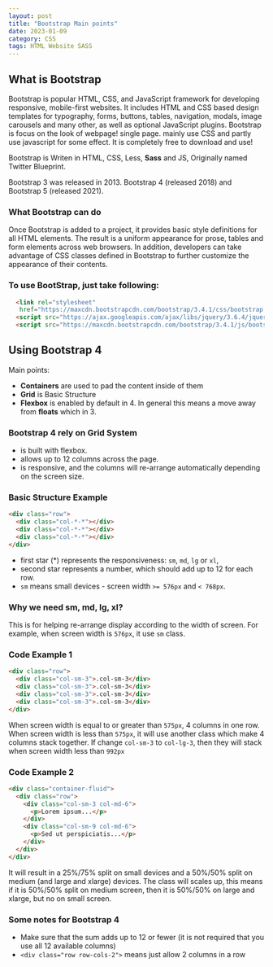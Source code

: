 ```yaml
---
layout: post
title: "Bootstrap Main points"
date: 2023-01-09
category: CSS
tags: HTML Website SASS
---
```


## What is Bootstrap

Bootstrap is popular HTML, CSS, and JavaScript framework for developing responsive, mobile-first websites. It includes HTML and CSS based design templates for typography, forms, buttons, tables, navigation, modals, image carousels and many other, as well as optional JavaScript plugins.
Bootstrap is focus on the look of webpage! single page. mainly use CSS and partly use javascript for some effect. It is completely free to download and use!

Bootstrap is Writen in HTML, CSS, Less, **Sass** and JS, Originally named Twitter Blueprint.

Bootstrap 3 was released in 2013. Bootstrap 4 (released 2018) and Bootstrap 5 (released 2021).

### What Bootstrap can do

Once Bootstrap is added to a project, it provides basic style definitions for all HTML elements. 
The result is a uniform appearance for prose, tables and form elements across web browsers.
In addition, developers can take advantage of CSS classes defined in Bootstrap to further customize the appearance of their contents. 

### To use BootStrap, just take following: 
```html
  <link rel="stylesheet"
   href="https://maxcdn.bootstrapcdn.com/bootstrap/3.4.1/css/bootstrap.min.css">
  <script src="https://ajax.googleapis.com/ajax/libs/jquery/3.6.4/jquery.min.js"></script>
  <script src="https://maxcdn.bootstrapcdn.com/bootstrap/3.4.1/js/bootstrap.min.js"></script>
```

## Using Bootstrap 4

Main points: 
- **Containers** are used to pad the content inside of them
- **Grid** is Basic Structure
- **Flexbox** is enabled by default in 4. In general this means a move away from **floats** which in 3.

### Bootstrap 4 rely on Grid System
- is built with flexbox.
- allows up to 12 columns across the page.
- is responsive, and the columns will re-arrange automatically depending on the screen size.

### Basic Structure Example

```html
<div class="row">
  <div class="col-*-*"></div>
  <div class="col-*-*"></div>
  <div class="col-*-*"></div>
</div>
 ```
- first star (*) represents the responsiveness: `sm`, `md`, `lg` or `xl`, 
- second star represents a number, which should add up to 12 for each row.
- `sm` means small devices - screen width `>= 576px` and `< 768px`.

### Why we need sm, md, lg, xl?
This is for helping re-arrange display according to the width of screen.
For example, when screen width is `576px`, it use `sm` class. 

### Code Example 1
```html
<div class="row">
  <div class="col-sm-3">.col-sm-3</div>
  <div class="col-sm-3">.col-sm-3</div>
  <div class="col-sm-3">.col-sm-3</div>
  <div class="col-sm-3">.col-sm-3</div>
</div>
```
When screen width is equal to or greater than `575px`, 4 columns in one row. 
When screen width is less than `575px`, it will use another class which make 4 columns stack together.
If change `col-sm-3` to `col-lg-3`, then they will stack when screen width less than `992px`

### Code Example 2
```html
<div class="container-fluid">
  <div class="row">
    <div class="col-sm-3 col-md-6">
      <p>Lorem ipsum...</p>
    </div>
    <div class="col-sm-9 col-md-6">
      <p>Sed ut perspiciatis...</p>
    </div>
  </div>
</div>
```
It will result in a 25%/75% split on small devices and a 50%/50% split on medium (and large and xlarge) devices.
The class will scales up, this means if it is 50%/50% split on medium screen, then it is 50%/50% on large and xlarge, but no on small screen.

### Some notes for Bootstrap 4
- Make sure that the sum adds up to 12 or fewer (it is not required that you use all 12 available columns)
- `<div class="row row-cols-2">` means just allow 2 columns in a row
